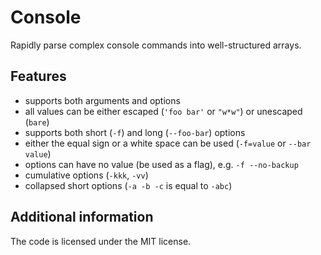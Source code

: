 # Console

Rapidly parse complex console commands into well-structured arrays.

## Features

+ supports both arguments and options
+ all values can be either escaped (`'foo bar'` or `"w*w"`) or unescaped (`bare`)
+ supports both short (`-f`) and long (`--foo-bar`) options 
+ either the equal sign or a white space can be used (`-f=value` or `--bar value`) 
+ options can have no value (be used as a flag), e.g. `-f --no-backup`
+ cumulative options (`-kkk`, `-vv`)
+ collapsed short options (`-a -b -c` is equal to `-abc`)

## Additional information

The code is licensed under the MIT license.

